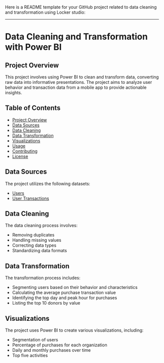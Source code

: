 Here is a README template for your GitHub project related to data cleaning and transformation using Locker studio:

---

# Data Cleaning and Transformation with Power BI

## Project Overview

This project involves using Power BI to clean and transform data, converting raw data into informative presentations. The project aims to analyze user behavior and transaction data from a mobile app to provide actionable insights.

## Table of Contents

- [Project Overview](#project-overview)
- [Data Sources](#data-sources)
- [Data Cleaning](#data-cleaning)
- [Data Transformation](#data-transformation)
- [Visualizations](#visualizations)
- [Usage](#usage)
- [Contributing](#contributing)
- [License](#license)

## Data Sources

The project utilizes the following datasets:
- [Users](https://cdn.appgain.io/HR/Data%20Engineer%20Test%20Task/Users_202406231529.csv)
- [User Transactions](https://cdn.appgain.io/HR/Data%20Engineer%20Test%20Task/UsersTransactions_202406231512.csv)

## Data Cleaning

The data cleaning process involves:
- Removing duplicates
- Handling missing values
- Correcting data types
- Standardizing data formats

## Data Transformation

The transformation process includes:
- Segmenting users based on their behavior and characteristics
- Calculating the average purchase transaction value
- Identifying the top day and peak hour for purchases
- Listing the top 10 donors by value

## Visualizations

The project uses Power BI to create various visualizations, including:
- Segmentation of users
- Percentage of purchases for each organization
- Daily and monthly purchases over time
- Top five activities


